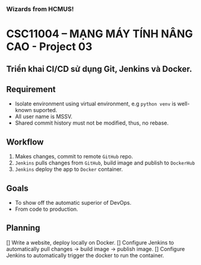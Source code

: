 ### Wizards from HCMUS!

# CSC11004 – MẠNG MÁY TÍNH NÂNG CAO - Project 03

## Triển khai CI/CD sử dụng Git, Jenkins và Docker.

## Requirement

- Isolate environment using virtual environment, e.g `python venv` is well-known suported.
- All user name is MSSV.
- Shared commit history must not be modified, thus, no rebase.

## Workflow

1. Makes changes, commit to remote `GitHub` repo.
2. `Jenkins` pulls changes from `GitHub`, build image and publish to `DockerHub`
3. `Jenkins` deploy the app to `Docker` container. 

## Goals

- To show off the automatic superior of DevOps.
- From code to production.

## Planning

[] Write a website, deploy locally on Docker.
[] Configure Jenkins to automatically pull changes -> build image -> publish image.
[] Configure Jenkins to automatically trigger the docker to run the container.
